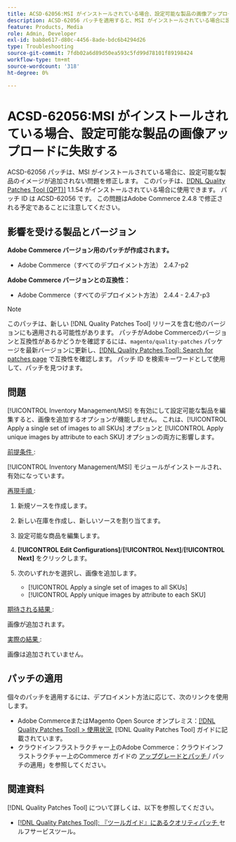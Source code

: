 ```yaml
---
title: ACSD-62056:MSI がインストールされている場合、設定可能な製品の画像アップロードに失敗する
description: ACSD-62056 パッチを適用すると、MSI がインストールされている場合に設定可能な商品の画像が追加されないAdobe Commerceの問題を修正できます。
feature: Products, Media
role: Admin, Developer
exl-id: bab8e617-d80c-4456-8ade-bdc6b4294d26
type: Troubleshooting
source-git-commit: 7fdb02a6d89d50ea593c5fd99d78101f89198424
workflow-type: tm+mt
source-wordcount: '318'
ht-degree: 0%

---
```


# ACSD-62056:MSI がインストールされている場合、設定可能な製品の画像アップロードに失敗する

ACSD-62056 パッチは、MSI がインストールされている場合に、設定可能な製品のイメージが追加されない問題を修正します。 このパッチは、[[!DNL Quality Patches Tool (QPT)]](/help/tools/quality-patches-tool/quality-patches-tool-to-self-serve-quality-patches.md) 1.1.54 がインストールされている場合に使用できます。 パッチ ID は ACSD-62056 です。 この問題はAdobe Commerce 2.4.8 で修正される予定であることに注意してください。

## 影響を受ける製品とバージョン

**Adobe Commerce バージョン用のパッチが作成されます。**

* Adobe Commerce（すべてのデプロイメント方法） 2.4.7-p2

**Adobe Commerce バージョンとの互換性：**

* Adobe Commerce（すべてのデプロイメント方法） 2.4.4 - 2.4.7-p3

>[!NOTE]
>
>このパッチは、新しい [!DNL Quality Patches Tool] リリースを含む他のバージョンにも適用される可能性があります。 パッチがAdobe Commerceのバージョンと互換性があるかどうかを確認するには、`magento/quality-patches` パッケージを最新バージョンに更新し、[[!DNL Quality Patches Tool]: Search for patches page](https://experienceleague.adobe.com/tools/commerce-quality-patches/index.html?lang=ja) で互換性を確認します。 パッチ ID を検索キーワードとして使用して、パッチを見つけます。

## 問題

[!UICONTROL Inventory Management/MSI] を有効にして設定可能な製品を編集すると、画像を追加するオプションが機能しません。 これは、[!UICONTROL Apply a single set of images to all SKUs] オプションと [!UICONTROL Apply unique images by attribute to each SKU] オプションの両方に影響します。

<u> 前提条件 </u>:

[!UICONTROL Inventory Management/MSI] モジュールがインストールされ、有効になっています。

<u> 再現手順 </u>:

1. 新規ソースを作成します。
1. 新しい在庫を作成し、新しいソースを割り当てます。
1. 設定可能な商品を編集します。
1. **[!UICONTROL Edit Configurations]**/**[!UICONTROL Next]**/**[!UICONTROL Next]** をクリックします。
1. 次のいずれかを選択し、画像を追加します。

   * [!UICONTROL Apply a single set of images to all SKUs]
   * [!UICONTROL Apply unique images by attribute to each SKU]

<u> 期待される結果 </u>:

画像が追加されます。

<u> 実際の結果 </u>:

画像は追加されていません。

## パッチの適用

個々のパッチを適用するには、デプロイメント方法に応じて、次のリンクを使用します。

* Adobe CommerceまたはMagento Open Source オンプレミス：[[!DNL Quality Patches Tool] > 使用状況 &#x200B;](/help/tools/quality-patches-tool/usage.md) [!DNL Quality Patches Tool] ガイドに記載されています。
* クラウドインフラストラクチャー上のAdobe Commerce：クラウドインフラストラクチャー上のCommerce ガイドの [&#x200B; アップグレードとパッチ &#x200B;](https://experienceleague.adobe.com/docs/commerce-cloud-service/user-guide/develop/upgrade/apply-patches.html?lang=ja)/ パッチの適用」を参照してください。

## 関連資料

[!DNL Quality Patches Tool] について詳しくは、以下を参照してください。

* [[!DNL Quality Patches Tool]: 『ツールガイド』にあるクオリティパッチ &#x200B;](/help/tools/quality-patches-tool/quality-patches-tool-to-self-serve-quality-patches.md) セルフサービスツール。
